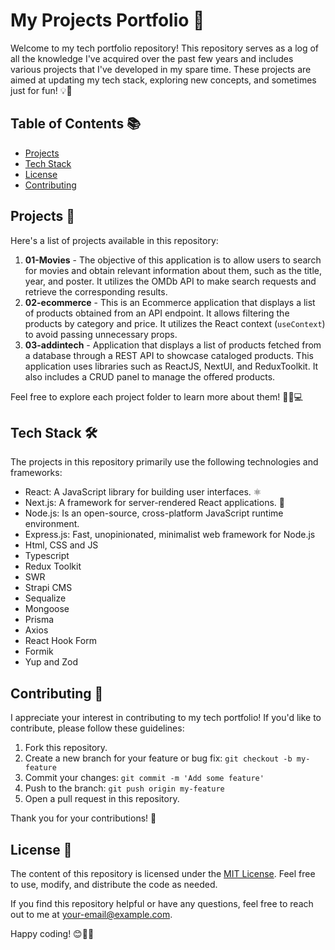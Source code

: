 # My Projects Portfolio 🚀

Welcome to my tech portfolio repository! This repository serves as a log of all the knowledge I've acquired over the past few years and includes various projects that I've developed in my spare time. These projects are aimed at updating my tech stack, exploring new concepts, and sometimes just for fun! 💡🎉

## Table of Contents 📚

- [Projects](#projects)
- [Tech Stack](#tech-stack)
- [License](#license)
- [Contributing](#contributing)

## Projects 📂

Here's a list of projects available in this repository:

1. **01-Movies** - The objective of this application is to allow users to search for movies and obtain relevant information about them, such as the title, year, and poster. It utilizes the OMDb API to make search requests and retrieve the corresponding results.
2. **02-ecommerce** - This is an Ecommerce application that displays a list of products obtained from an API endpoint. It allows filtering the products by category and price. It utilizes the React context (`useContext`) to avoid passing unnecessary props.
3. **03-addintech** - Application that displays a list of products fetched from a database through a REST API to showcase cataloged products. This application uses libraries such as ReactJS, NextUI, and ReduxToolkit. It also includes a CRUD panel to manage the offered products.

Feel free to explore each project folder to learn more about them! 🕵️‍♂️💻

## Tech Stack 🛠️

The projects in this repository primarily use the following technologies and frameworks:

- React: A JavaScript library for building user interfaces. ⚛️
- Next.js: A framework for server-rendered React applications. 🚀
- Node.js: Is an open-source, cross-platform JavaScript runtime environment.
- Express.js: Fast, unopinionated, minimalist web framework for Node.js
- Html, CSS  and JS
- Typescript
- Redux Toolkit
- SWR
- Strapi CMS
- Sequalize
- Mongoose
- Prisma
- Axios
- React Hook Form
- Formik
- Yup and Zod

## Contributing 🤝

I appreciate your interest in contributing to my tech portfolio! If you'd like to contribute, please follow these guidelines:

1. Fork this repository.
2. Create a new branch for your feature or bug fix: `git checkout -b my-feature`
3. Commit your changes: `git commit -m 'Add some feature'`
4. Push to the branch: `git push origin my-feature`
5. Open a pull request in this repository.

Thank you for your contributions! 🙌

## License 📄

The content of this repository is licensed under the [MIT License](LICENSE). Feel free to use, modify, and distribute the code as needed.

If you find this repository helpful or have any questions, feel free to reach out to me at your-email@example.com.

Happy coding! 😊👨‍💻
